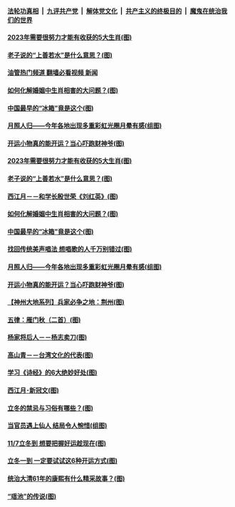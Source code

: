 ####  [法轮功真相](../../../../basic/blob/master/README.md?t=11101902) &nbsp;|&nbsp; [九评共产党](../../../../9ping.md/blob/master/README.md?t=11101902) &nbsp;|&nbsp; [解体党文化](../../../../jtdwh.md/blob/master/README.md?t=11101902)  &nbsp;|&nbsp; [共产主义的终极目的](../../../../gczydzjmd.md/blob/master/README.md?t=11101902) &nbsp;|&nbsp; [魔鬼在统治我们的世界](../../../../mgztzwmdsj.md/blob/master/README.md?t=11101902) 

#### [2023年需要很努力才能有收获的5大生肖(图)](../pages/p7/1021067.md?t=11101902) 

#### [老子说的“上善若水”是什么意思？(图)](../pages/p7/1021005.md?t=11101902) 

#### [油管热门频道 翻墙必看视频 新闻](http://129.146.143.75:81/youtube.html?11101902)

#### [如何化解婚姻中生肖相害的大问题？(图)](../pages/p7/1018598.md?t=11101902) 

#### [中国最早的“冰箱”竟是这个(图)](../pages/p7/1020512.md?t=11101902) 

#### [月照人归——今年各地出现多重彩虹光圈月晕有感(组图)](../pages/p7/1021163.md?t=11101902) 

#### [开运小物真的能开运？当心吓跑财神爷(图)](../pages/p7/1020849.md?t=11101902) 

#### [2023年需要很努力才能有收获的5大生肖(图)](../pages/p7/1021067.md?t=11101902) 

#### [老子说的“上善若水”是什么意思？(图)](../pages/p7/1021005.md?t=11101902) 

#### [西江月－－和学长殷世荣《刘红英》(图)](../pages/p7/1021303.md?t=11101902) 

#### [如何化解婚姻中生肖相害的大问题？(图)](../pages/p7/1018598.md?t=11101902) 

#### [中国最早的“冰箱”竟是这个(图)](../pages/p7/1020512.md?t=11101902) 

#### [找回传统美声唱法 想唱歌的人千万别错过(图)](../pages/p7/1021140.md?t=11101902) 

#### [月照人归——今年各地出现多重彩虹光圈月晕有感(组图)](../pages/p7/1021163.md?t=11101902) 

#### [开运小物真的能开运？当心吓跑财神爷(图)](../pages/p7/1020849.md?t=11101902) 

#### [【神州大地系列】兵家必争之地：荆州(图)](../pages/p7/1020910.md?t=11101902) 

#### [五律：雁门秋（二首）(图)](../pages/p7/1021129.md?t=11101902) 

#### [杨家将后人－－杨志卖刀(图)](../pages/p7/1019888.md?t=11101902) 

#### [高山青－－台湾文化的代表(图)](../pages/p7/1020269.md?t=11101902) 

#### [学习《诗经》的6大绝妙好处(图)](../pages/p7/1020502.md?t=11101902) 

#### [西江月･新冠文(图)](../pages/p7/1021038.md?t=11101902) 

#### [立冬的禁忌与习俗有哪些？(图)](../pages/p7/1020955.md?t=11101902) 

#### [当官员遇上仙人 结局令人惋惜(组图)](../pages/p7/1020563.md?t=11101902) 

#### [11/7立冬到 想要把握好运趁现在(图)](../pages/p7/1020834.md?t=11101902) 

#### [立冬一到 一定要试试这6种开运方式(图)](../pages/p7/991508.md?t=11101902) 

#### [统治大清61年的康熙有什么精采故事？(图)](../pages/p7/1019195.md?t=11101902) 

#### [“瑶池”的传说(图)](../pages/p7/1020922.md?t=11101902) 

<img src='http://gfw-breaker.win/goodnews/indexes/p7.md' width='0px' height='0px'/>
